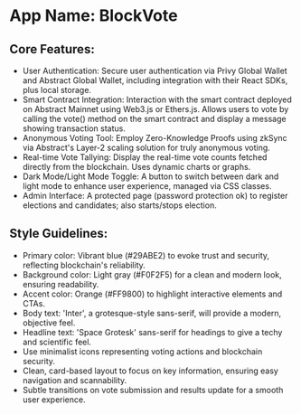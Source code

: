 # **App Name**: BlockVote

## Core Features:

- User Authentication: Secure user authentication via Privy Global Wallet and Abstract Global Wallet, including integration with their React SDKs, plus local storage.
- Smart Contract Integration: Interaction with the smart contract deployed on Abstract Mainnet using Web3.js or Ethers.js. Allows users to vote by calling the vote() method on the smart contract and display a message showing transaction status.
- Anonymous Voting Tool: Employ Zero-Knowledge Proofs using zkSync via Abstract's Layer-2 scaling solution for truly anonymous voting.
- Real-time Vote Tallying: Display the real-time vote counts fetched directly from the blockchain. Uses dynamic charts or graphs.
- Dark Mode/Light Mode Toggle: A button to switch between dark and light mode to enhance user experience, managed via CSS classes.
- Admin Interface: A protected page (password protection ok) to register elections and candidates; also starts/stops election.

## Style Guidelines:

- Primary color: Vibrant blue (#29ABE2) to evoke trust and security, reflecting blockchain's reliability.
- Background color: Light gray (#F0F2F5) for a clean and modern look, ensuring readability.
- Accent color: Orange (#FF9800) to highlight interactive elements and CTAs.
- Body text: 'Inter', a grotesque-style sans-serif, will provide a modern, objective feel.
- Headline text: 'Space Grotesk' sans-serif for headings to give a techy and scientific feel.
- Use minimalist icons representing voting actions and blockchain security.
- Clean, card-based layout to focus on key information, ensuring easy navigation and scannability.
- Subtle transitions on vote submission and results update for a smooth user experience.